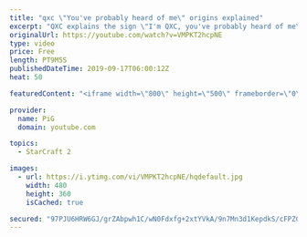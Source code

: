 ```yaml
---
title: "qxc \"You've probably heard of me\" origins explained"
excerpt: "QXC explains the sign \"I'm QXC, you've probably heard of me\" -- Recorded live on Justin.tv - http://j-tv.me/jsdJyy"
originalUrl: https://youtube.com/watch?v=VMPKT2hcpNE
type: video
price: Free
length: PT9M5S
publishedDateTime: 2019-09-17T06:00:12Z
heat: 50

featuredContent: "<iframe width=\"800\" height=\"500\" frameborder=\"0\" src=\"https://www.youtube.com/embed/VMPKT2hcpNE\" allow=\"accelerometer; autoplay; encrypted-media; gyroscope; picture-in-picture\" allowfullscreen></iframe>"

provider:
  name: PiG
  domain: youtube.com

topics:
  - StarCraft 2

images:
  - url: https://i.ytimg.com/vi/VMPKT2hcpNE/hqdefault.jpg
    width: 480
    height: 360
    isCached: true

secured: "97PJU6HRW6GJ/grZAbpwh1C/wN0Fdxfg+2xtYVkA/9n7Mn3d1KepdkS/cFPZ0ltqVMX4Rl0aD8o5c+/Im5iVGPOXi8fXpwfojw/uUJoHzosaEs5hsu0XBzGeLCIVSlfwuEE3bO6ukO/vdPJqjPphe7/cjkVfBqFCPj/9YDa/WyrzjRytZlP/inT+9o6BpMbRVqKcIPJtn/mBwj7uZ5f5eiTRxfDjEPwyCK+D6LNfIfjaLnqfpj3++iOcxr1VKx5LvrbGWfhVMn6PrtE37Pf9QGTa2mnQQGmSlVWh8YcuccFI6MMAUH4lLY7ZDiU5jrsr3Ni7npvfdbu9JgvAXqcG7JyA2mDs9ZRyMDR8QzKl0kkxTWUR9bZfGefL0hUYSAbVk1QvJDViVqyLPQr7fxOVvSaXE0714VOcVfQfC7rnrXE=;z/J4OCPQkJefvR4NchaHDQ=="
---
```


